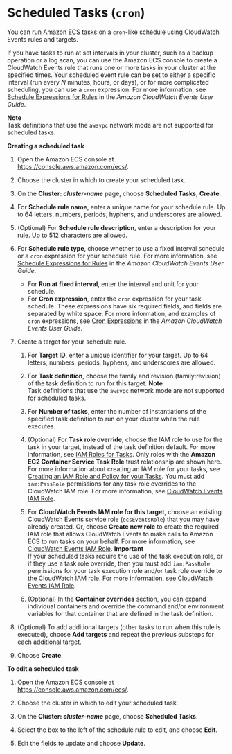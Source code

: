# Scheduled Tasks \(`cron`\)<a name="scheduled_tasks"></a>

You can run Amazon ECS tasks on a `cron`\-like schedule using CloudWatch Events rules and targets\.

If you have tasks to run at set intervals in your cluster, such as a backup operation or a log scan, you can use the Amazon ECS console to create a CloudWatch Events rule that runs one or more tasks in your cluster at the specified times\. Your scheduled event rule can be set to either a specific interval \(run every *N* minutes, hours, or days\), or for more complicated scheduling, you can use a `cron` expression\. For more information, see [Schedule Expressions for Rules](http://docs.aws.amazon.com/AmazonCloudWatch/latest/events/ScheduledEvents.html) in the *Amazon CloudWatch Events User Guide*\.

**Note**  
Task definitions that use the `awsvpc` network mode are not supported for scheduled tasks\.

**Creating a scheduled task**

1. Open the Amazon ECS console at [https://console\.aws\.amazon\.com/ecs/](https://console.aws.amazon.com/ecs/)\.

1. Choose the cluster in which to create your scheduled task\.

1. On the **Cluster: *cluster\-name*** page, choose **Scheduled Tasks**, **Create**\.

1. For **Schedule rule name**, enter a unique name for your schedule rule\. Up to 64 letters, numbers, periods, hyphens, and underscores are allowed\.

1. \(Optional\) For **Schedule rule description**, enter a description for your rule\. Up to 512 characters are allowed\.

1. For **Schedule rule type**, choose whether to use a fixed interval schedule or a `cron` expression for your schedule rule\. For more information, see [Schedule Expressions for Rules](http://docs.aws.amazon.com/AmazonCloudWatch/latest/events/ScheduledEvents.html) in the *Amazon CloudWatch Events User Guide*\.
   + For **Run at fixed interval**, enter the interval and unit for your schedule\.
   + For **Cron expression**, enter the `cron` expression for your task schedule\. These expressions have six required fields, and fields are separated by white space\. For more information, and examples of `cron` expressions, see [Cron Expressions](http://docs.aws.amazon.com/AmazonCloudWatch/latest/events/ScheduledEvents.html#CronExpressions) in the *Amazon CloudWatch Events User Guide*\.

1. Create a target for your schedule rule\.

   1. For **Target ID**, enter a unique identifier for your target\. Up to 64 letters, numbers, periods, hyphens, and underscores are allowed\.

   1. For **Task definition**, choose the family and revision \(family:revision\) of the task definition to run for this target\.
**Note**  
Task definitions that use the `awsvpc` network mode are not supported for scheduled tasks\.

   1. For **Number of tasks**, enter the number of instantiations of the specified task definition to run on your cluster when the rule executes\.

   1. \(Optional\) For **Task role override**, choose the IAM role to use for the task in your target, instead of the task definition default\. For more information, see [IAM Roles for Tasks](task-iam-roles.md)\. Only roles with the **Amazon EC2 Container Service Task Role** trust relationship are shown here\. For more information about creating an IAM role for your tasks, see [Creating an IAM Role and Policy for your Tasks](task-iam-roles.md#create_task_iam_policy_and_role)\. You must add `iam:PassRole` permissions for any task role overrides to the CloudWatch IAM role\. For more information, see [CloudWatch Events IAM Role](CWE_IAM_role.md)\.

   1. For **CloudWatch Events IAM role for this target**, choose an existing CloudWatch Events service role \(`ecsEventsRole`\) that you may have already created\. Or, choose **Create new role** to create the required IAM role that allows CloudWatch Events to make calls to Amazon ECS to run tasks on your behalf\. For more information, see [CloudWatch Events IAM Role](CWE_IAM_role.md)\.
**Important**  
If your scheduled tasks require the use of the task execution role, or if they use a task role override, then you must add `iam:PassRole` permissions for your task execution role and/or task role override to the CloudWatch IAM role\. For more information, see [CloudWatch Events IAM Role](CWE_IAM_role.md)\.

   1. \(Optional\) In the **Container overrides** section, you can expand individual containers and override the command and/or environment variables for that container that are defined in the task definition\.

1. \(Optional\) To add additional targets \(other tasks to run when this rule is executed\), choose **Add targets** and repeat the previous substeps for each additional target\.

1. Choose **Create**\.

**To edit a scheduled task**

1. Open the Amazon ECS console at [https://console\.aws\.amazon\.com/ecs/](https://console.aws.amazon.com/ecs/)\.

1. Choose the cluster in which to edit your scheduled task\.

1. On the **Cluster: *cluster\-name*** page, choose **Scheduled Tasks**\.

1. Select the box to the left of the schedule rule to edit, and choose **Edit**\.

1. Edit the fields to update and choose **Update**\.